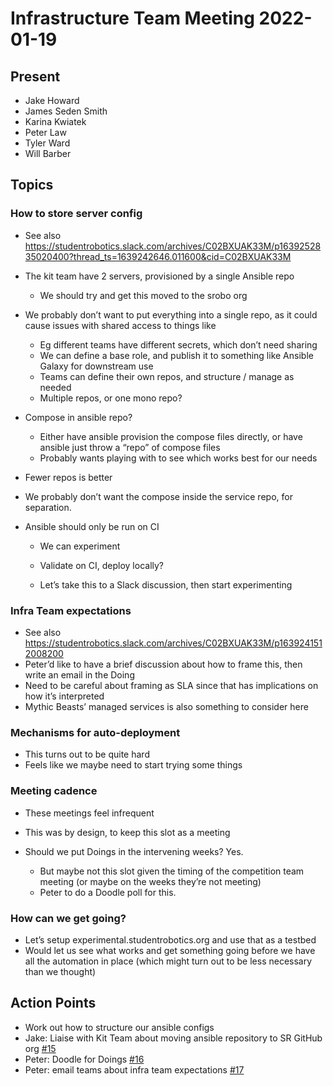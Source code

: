 # Infrastructure Team Meeting 2022-01-19

## Present

- Jake Howard
- James Seden Smith
- Karina Kwiatek
- Peter Law
- Tyler Ward
- Will Barber

## Topics

### How to store server config

- See also https://studentrobotics.slack.com/archives/C02BXUAK33M/p1639252835020400?thread_ts=1639242646.011600&cid=C02BXUAK33M

- The kit team have 2 servers, provisioned by a single Ansible repo

  - We should try and get this moved to the srobo org

- We probably don’t want to put everything into a single repo, as it could cause issues with shared access to things like

  - Eg different teams have different secrets, which don’t need sharing
  - We can define a base role, and publish it to something like Ansible Galaxy for downstream use
  - Teams can define their own repos, and structure / manage as needed
  - Multiple repos, or one mono repo?

- Compose in ansible repo?

  - Either have ansible provision the compose files directly, or have ansible just throw a “repo” of compose files
  - Probably wants playing with to see which works best for our needs

- Fewer repos is better

- We probably don’t want the compose inside the service repo, for separation.

- Ansible should only be run on CI

  - We can experiment
  - Validate on CI, deploy locally?

  - Let’s take this to a Slack discussion, then start experimenting

### Infra Team expectations

- See also https://studentrobotics.slack.com/archives/C02BXUAK33M/p1639241512008200
- Peter’d like to have a brief discussion about how to frame this, then write an email in the Doing
- Need to be careful about framing as SLA since that has implications on how it’s interpreted
- Mythic Beasts’ managed services is also something to consider here

### Mechanisms for auto-deployment

- This turns out to be quite hard
- Feels like we maybe need to start trying some things

### Meeting cadence

- These meetings feel infrequent

- This was by design, to keep this slot as a meeting

- Should we put Doings in the intervening weeks? Yes.

  - But maybe not this slot given the timing of the competition team meeting (or maybe on the weeks they’re not meeting)
  - Peter to do a Doodle poll for this.

### How can we get going?

- Let’s setup experimental.studentrobotics.org and use that as a testbed
- Would let us see what works and get something going before we have all the automation in place (which might turn out to be less necessary than we thought)

## Action Points

- Work out how to structure our ansible configs
- Jake: Liaise with Kit Team about moving ansible repository to SR GitHub org [#15](https://github.com/srobo/infrastructure-team-minutes/issues/15)
- Peter: Doodle for Doings [#16](https://github.com/srobo/infrastructure-team-minutes/issues/16)
- Peter: email teams about infra team expectations [#17](https://github.com/srobo/infrastructure-team-minutes/issues/17)
